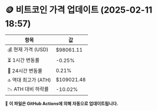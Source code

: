 # 🪙 비트코인 가격 업데이트 (2025-02-11 18:57)

| 항목                | 값 |
|--------------------|----------------|
| 💰 현재 가격 (USD) | $98061.11 |
| ⏳ 1시간 변동률    | -0.25% |
| 📆 24시간 변동률   | 0.21% |
| 🔝 역대 최고가 (ATH) | $109021.48 |
| 📉 ATH 대비 하락률 | -10.02% |

🔄 **이 파일은 GitHub Actions에 의해 자동으로 업데이트됩니다.**

